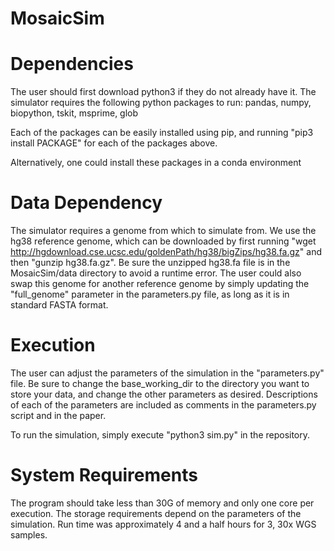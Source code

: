 # MosaicSim
# Dependencies
The user should first download python3 if they do not already have it.
The simulator requires the following python packages to run: pandas, numpy, biopython, tskit, msprime, glob

Each of the packages can be easily installed using pip, and running "pip3 install PACKAGE" for each of the packages above.

Alternatively, one could install these packages in a conda environment
# Data Dependency
The simulator requires a genome from which to simulate from. We use the hg38 reference genome, which can be downloaded by first running "wget http://hgdownload.cse.ucsc.edu/goldenPath/hg38/bigZips/hg38.fa.gz" and then "gunzip hg38.fa.gz". Be sure the unzipped hg38.fa file is in the MosaicSim/data directory to avoid a runtime error. The user could also swap this genome for another reference genome by simply updating the "full_genome" parameter in the parameters.py file, as long as it is in standard FASTA format.

# Execution
The user can adjust the parameters of the simulation in the "parameters.py" file. Be sure to change the base_working_dir to the directory you want to store your data, and change the other parameters as desired. Descriptions of each of the parameters are included as comments in the parameters.py script and in the paper.

To run the simulation, simply execute "python3 sim.py" in the repository.
# System Requirements
The program should take less than 30G of memory and only one core per execution. The storage requirements depend on the parameters of the simulation. Run time was approximately 4 and a half hours for 3, 30x WGS samples.
